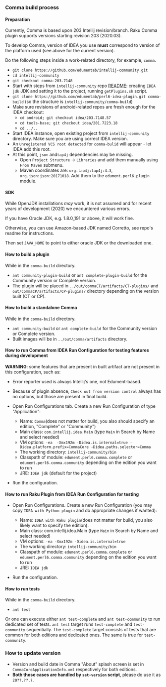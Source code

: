 ### Comma build process

#### Preparation

Currently, Comma is based upon 203 Intellij revision/branch.
Raku Comma plugin supports versions starting revision 203 (2020.03).

To develop Comma, version of IDEA you use **must** correspond to version
of the platform used (see above for the current version).

Do the following steps inside a work-related directory, for example, `comma`.
* `git clone https://github.com/edumentab/intellij-community.git`
* `cd intellij-community`
* `git checkout comma-203.7148`
* Start with steps from `intellij-community` repo [README](https://github.com/JetBrains/intellij-community/#opening-the-intellij-source-code-for-build): creating `IDEA jdk` JDK and setting it to the project, running `getPlugins.sh` script.
* `git clone https://github.com/edumentab/perl6-idea-plugin.git comma-build` (so the structure is `intellij-community/comma-build`)
* Make sure revisions of android-related repos are fresh enough for the IDEA checkout:
  * `cd android; git checkout idea/203.7148.57`
  * `cd tools-base; git checkout idea/201.7223.18`
  * `cd ../..`
* Start IDEA instance, open existing project from `intellij-community` directory. Make sure you are using correct IDEA version.
* An `Unregistered VCS root detected` for `comma-bulid` will appear - let IDEA add this root.
* At this point, `json` and`tap4j` dependencies may be missing.
  * Open `Project Structure` -> `Libraries` and add them manually using `From Maven` submenu.
  * Maven coordinates are: `org.tap4j:tap4j:4.3`, `org.json:json:20171018`. Add them to the `edument.perl6.plugin` module.

#### SDK

While OpenJDK installations *may* work, it is not assumed and for recent years of development (2020)
we encountered various errors.

If you have Oracle JDK, e.g. 1.8.0_191 or above, it will work fine.

Otherwise, you can use Amazon-based JDK named Corretto, see repo's readme for instructions.

Then set `JAVA_HOME` to point to either oracle JDK or the downloaded one.

#### How to build a plugin

While in the `comma-build` directory.
* `ant community-plugin-build` or `ant complete-plugin-build` for the Community version or Complete version.
* The plugin will be placed in `../out/commaCT/artifacts/CT-plugins/` and `out/commaCP/artifacts/CP-plugins/` directory depending on the version built (CT or CP).

#### How to build a standalone Comma

While in the `comma-build` directory.
* `ant community-build` or `ant complete-build` for the Community version or Complete version.
* Built images will be in `../out/comma/artifacts` directory.

#### How to run Comma from IDEA Run Configuration for testing features during development

**WARNING**: some features that are present in built artifact are not present in this configuration, such as:

* Error reporter used is always Intellij's one, not Edument-based.
* Because of plugin absence, `Check out from version control` always has no options, but those are present in final build.

* Open Run Configurations tab. Create a new Run Configuration of type "Application":
  - Name: `Comma`(does not matter for build, you also should specify an edition, "Complete" or "Community")
  - Main class: `com.intellij.idea.Main` (type `Main` in Search by Name and select needed)
  - VM options: `-ea  -Xmx192m -Didea.is.internal=true -Didea.platform.prefix=CommaCore -Didea.paths.selector=Comma`
  - The working directory: `intellij-community/bin`
  - Classpath of module: `edument.perl6.comma.complete` or `edument.perl6.comma.community` depending on the edition you want to run
  - JRE: `IDEA jdk` (default for the project)

* Run the configuration.

#### How to run Raku Plugin from IDEA Run Configuration for testing

* Open Run Configurations. Create a new Run Configuration (you may copy `IDEA with Python plugin` and do appropriate changes if wanted):
  - Name: `IDEA with Raku plugin`(does not matter for build, you also likely want to specify the edition).
  - Main class: com.intellij.idea.Main (type `Main` in Search by Name and select needed)
  - VM options: `-ea -Xmx192m -Didea.is.internal=true`
  - The working directory: `intellij-community/bin`
  - Classpath of module: `edument.perl6.comma.complete` or `edument.perl6.comma.community` depending on the edition you want to run
  - JRE: `IDEA jdk`

* Run the configuration.

#### How to run tests

While in the `comma-build` directory.
* `ant test`

Or one can execute either `ant test-complete` and `ant test-community` to run dedicated set of tests.
`ant test` target runs `test-complete` and `test-community` sequentially.
The `test-complete` target consists of tests that are common for both editions and dedicated ones. The same is true for `test-community`.

### How to update version

- Version and build date in Comma "About" splash screen is set in `CommaCoreApplicationInfo.xml` respectively for both editions.
- **Both those cases are handled by `set-version` script**, please do use it as `20??.??.?`.
